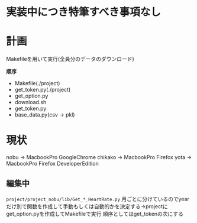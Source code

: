 # 実装中につき特筆すべき事項なし

# 計画
Makefileを用いて実行(全員分のデータのダウンロード)

**順序**
- Makefile(./project)
- get_token.py(./project)
- get_option.py
- download.sh
- get_token.py
- base_data.py(csv -> pkl)

# 現状
nobu -> MacbookPro GoogleChrome
chikako -> MacbookPro Firefox
yota -> MacbookPro Firefox DeveloperEdition

## **編集中**
`project/project_nobu/lib/Get_*_HeartRate.py`
 月ごとに分けているのでyearだけ別で関数を作成して手動もしくは自動的かを決定する->projectにget_option.pyを作成してMakefileで実行
 順序としてはget_tokenの次にする